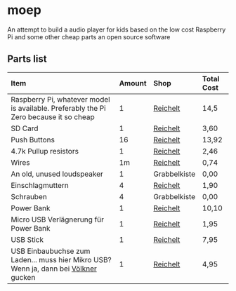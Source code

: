 # moep
An attempt to build a audio player for kids based on the low cost Raspberry Pi and some other cheap parts an open source software

## Parts list
| Item                                                                            |    Amount     | Shop      |   Total  Cost        |
|:------------- |:------------- |:-----|:-----|
| Raspberry Pi, whatever model is available. Preferably the Pi Zero because it so cheap | 1       |  [Reichelt](https://www.reichelt.de/RASP-PI-ZERO/3/index.html?&ACTION=3&LA=446&ARTICLE=162609&artnr=RASP+PI+ZERO&SEARCH=pi+zero)          | 14,5              |
| SD Card                                                                               | 1       |[Reichelt](https://www.reichelt.de/SD-Karten-Micro-/INTENSO-3413460/3/index.html?&ACTION=3&LA=2&ARTICLE=126586&GROUPID=4802&artnr=INTENSO+3413460)        | 3,60     |
| Push Buttons                                                                       | 16       |[Reichelt](https://www.reichelt.de/Drucktaster-Druckschalter/MS-131-RT/3/index.html?&ACTION=3&LA=2&ARTICLE=13136&GROUPID=3277&artnr=MS+131+RT)        | 13,92     |
| 4.7k Pullup resistors                                                              | 1       |[Reichelt](https://www.reichelt.de/1W-5-1-0-k-Ohm-820-k-Ohm/1W-10K/3/index.html?&ACTION=3&LA=2&ARTICLE=1779&GROUPID=6515&artnr=1W+10K)        | 2,46     |
| Wires                                                                                 | 1m      |[Reichelt](https://www.reichelt.de/LITZE-RT/3/index.html?&ACTION=3&LA=446&ARTICLE=10297&artnr=LITZE+RT&SEARCH=draht)        |      0,74  |
| An old, unused loudspeaker                                                            | 1       | Grabbelkiste       |  0,00      |
| Einschlagmuttern                                                                      | 4       | [Reichelt](https://www.reichelt.de/Einschlagmuttern/SKEM-M8-4/3/index.html?&ACTION=3&LA=2&ARTICLE=65834&GROUPID=2765&artnr=SKEM+M8-4&SEARCH=Einschlagmuttern)        |  1,90      |
|Schrauben  | 4 | Grabbelkiste | 0,00 |
|Power Bank | 1 | [Reichelt](https://www.reichelt.de/LITZE-RT/3/index.html?&ACTION=3&LA=446&ARTICLE=10297&artnr=LITZE+RT&SEARCH=draht) | 10,10 |
|Micro USB Verlägnerung für Power Bank | 1 | [Reichelt](https://www.reichelt.de/DELOCK-83567/3/index.html?&ACTION=3&LA=446&ARTICLE=154180&artnr=DELOCK+83567&SEARCH=micro+usb+verl%E4ngerung) | 1,95 | 
|USB Stick | 1 | [Reichelt](https://www.reichelt.de/USB-Sticks/INTENSO-3521482/3/index.html?&ACTION=3&LA=2&ARTICLE=126579&GROUPID=4798&artnr=INTENSO+3521482&SEARCH=USB+STICK) | 7,95 | 
|USB Einbaubuchse zum Laden... muss hier Mikro USB? Wenn ja, dann bei [Völkner](https://www.google.com/search?q=micro+usb+einbaubuchse&num=50&client=ubuntu&hs=G6R&channel=fs&tbm=isch&tbo=u&source=univ&sa=X&ved=0ahUKEwiT57b13LrJAhUBRg8KHVidBUAQsAQIQQ&biw=1600&bih=783#imgrc=41ZuH-PlmpT1OM%3A) gucken | 1 | [Reichelt](https://www.reichelt.de/?ARTICLE=63200&PROVID=2788&wt_mc=amc141526782519998&gclid=CjwKEAiAp_WyBRD37bGB_ZO9qAYSJAA72Ikgr4U6eCZOYUHfec36b8NABRVWskuhGlsWBaMMMufpfRoC8IXw_wcB) | 4,95 |


